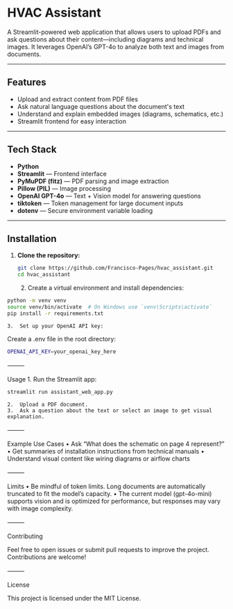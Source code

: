 # HVAC Assistant

A Streamlit-powered web application that allows users to upload PDFs and ask questions about their content—including diagrams and technical images. It leverages OpenAI’s GPT-4o to analyze both text and images from documents.

---

## Features

- Upload and extract content from PDF files
- Ask natural language questions about the document's text
- Understand and explain embedded images (diagrams, schematics, etc.)
- Streamlit frontend for easy interaction

---

## Tech Stack

- **Python**
- **Streamlit** — Frontend interface
- **PyMuPDF (fitz)** — PDF parsing and image extraction
- **Pillow (PIL)** — Image processing
- **OpenAI GPT-4o** — Text + Vision model for answering questions
- **tiktoken** — Token management for large document inputs
- **dotenv** — Secure environment variable loading

---

## Installation

1. **Clone the repository:**
   ```bash
   git clone https://github.com/Francisco-Pages/hvac_assistant.git
   cd hvac_assistant
   ```
	2.	Create a virtual environment and install dependencies:
```bash
python -m venv venv
source venv/bin/activate  # On Windows use `venv\Scripts\activate`
pip install -r requirements.txt
```

	3.	Set up your OpenAI API key:
Create a .env file in the root directory:
```bash
OPENAI_API_KEY=your_openai_key_here
```


⸻

Usage
	1.	Run the Streamlit app:
```bash
streamlit run assistant_web_app.py
```

	2.	Upload a PDF document.
	3.	Ask a question about the text or select an image to get visual explanation.

⸻

Example Use Cases
	•	Ask “What does the schematic on page 4 represent?”
	•	Get summaries of installation instructions from technical manuals
	•	Understand visual content like wiring diagrams or airflow charts

⸻

Limits
	•	Be mindful of token limits. Long documents are automatically truncated to fit the model’s capacity.
	•	The current model (gpt-4o-mini) supports vision and is optimized for performance, but responses may vary with image complexity.

⸻

Contributing

Feel free to open issues or submit pull requests to improve the project. Contributions are welcome!

⸻

License

This project is licensed under the MIT License.

